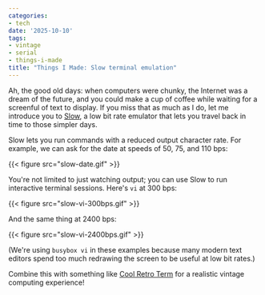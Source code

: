 ```yaml
---
categories:
- tech
date: '2025-10-10'
tags:
- vintage
- serial
- things-i-made
title: "Things I Made: Slow terminal emulation"
---
```


Ah, the good old days: when computers were chunky, the Internet was a dream of the future, and you could make a cup of coffee while waiting for a screenful of text to display. If you miss that as much as I do, let me introduce you to [Slow], a low bit rate emulator that lets you travel back in time to those simpler days.

[slow]: https://github.com/larsks/slow

Slow lets you run commands with a reduced output character rate. For example, we can ask for the date at speeds of 50, 75, and 110 bps:

{{< figure src="slow-date.gif" >}}

You're not limited to just watching output; you can use Slow to run interactive terminal sessions. Here's `vi` at 300 bps:

{{< figure src="slow-vi-300bps.gif" >}}

And the same thing at 2400 bps:

{{< figure src="slow-vi-2400bps.gif" >}}

(We're using `busybox vi` in these examples because many modern text editors spend too much redrawing the screen to be useful at low bit rates.)

Combine this with something like [Cool Retro Term] for a realistic vintage computing experience!

[cool retro term]: https://github.com/Swordfish90/cool-retro-term
